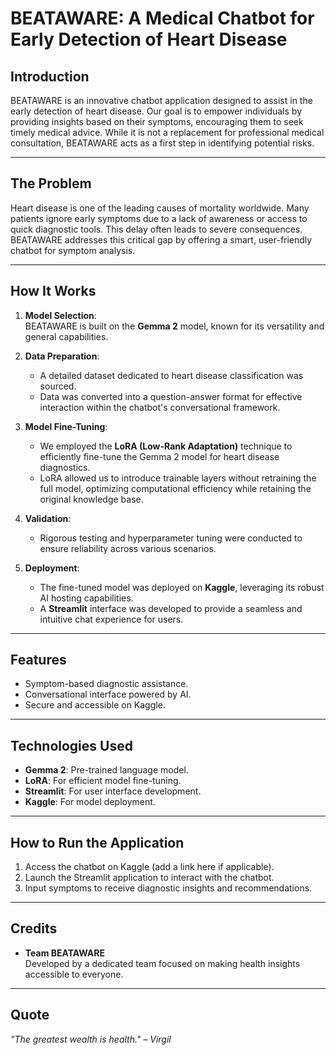 # BEATAWARE: A Medical Chatbot for Early Detection of Heart Disease

## Introduction
BEATAWARE is an innovative chatbot application designed to assist in the early detection of heart disease. Our goal is to empower individuals by providing insights based on their symptoms, encouraging them to seek timely medical advice. While it is not a replacement for professional medical consultation, BEATAWARE acts as a first step in identifying potential risks.

---

## The Problem
Heart disease is one of the leading causes of mortality worldwide. Many patients ignore early symptoms due to a lack of awareness or access to quick diagnostic tools. This delay often leads to severe consequences. BEATAWARE addresses this critical gap by offering a smart, user-friendly chatbot for symptom analysis.

---

## How It Works
1. **Model Selection**:  
   BEATAWARE is built on the **Gemma 2** model, known for its versatility and general capabilities.

2. **Data Preparation**:  
   - A detailed dataset dedicated to heart disease classification was sourced.
   - Data was converted into a question-answer format for effective interaction within the chatbot's conversational framework.

3. **Model Fine-Tuning**:  
   - We employed the **LoRA (Low-Rank Adaptation)** technique to efficiently fine-tune the Gemma 2 model for heart disease diagnostics.
   - LoRA allowed us to introduce trainable layers without retraining the full model, optimizing computational efficiency while retaining the original knowledge base.

4. **Validation**:  
   - Rigorous testing and hyperparameter tuning were conducted to ensure reliability across various scenarios.

5. **Deployment**:  
   - The fine-tuned model was deployed on **Kaggle**, leveraging its robust AI hosting capabilities.
   - A **Streamlit** interface was developed to provide a seamless and intuitive chat experience for users.

---

## Features
- Symptom-based diagnostic assistance.
- Conversational interface powered by AI.
- Secure and accessible on Kaggle.

---

## Technologies Used
- **Gemma 2**: Pre-trained language model.
- **LoRA**: For efficient model fine-tuning.
- **Streamlit**: For user interface development.
- **Kaggle**: For model deployment.

---

## How to Run the Application
1. Access the chatbot on Kaggle (add a link here if applicable).
2. Launch the Streamlit application to interact with the chatbot.
3. Input symptoms to receive diagnostic insights and recommendations.

---

## Credits
- **Team BEATAWARE**  
  Developed by a dedicated team focused on making health insights accessible to everyone.

---

## Quote
_"The greatest wealth is health." – Virgil_
